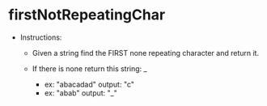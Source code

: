 # firstNotRepeatingChar

- Instructions:

  - Given a string find the FIRST none repeating character and return it.
  - If there is none return this string: \_

    - ex: "abacadad" output: "c"
    - ex: "abab" output: "\_"
